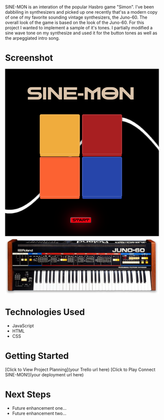 # <SINE-MON>
SINE-MON is an interation of the popular Hasbro game "Simon". 
I've been dabbiling in synthesizers and picked up one recently that'ss a modern copy of one of my favorite sounding vintage synthesizers, the Juno-60. The overall look of the game is based on the look of the Juno-60. For this project I wanted to implement a sample of it's tones. I partially modified a sine wave tone on my synthesize and used it for the button tones as well as the arpeggiated intro song. 

# Screenshot

<img src="Images/Screenshot.png">
<img src="Images/Juno60.jpeg">

# Technologies Used

- JavaScript
- HTML
- CSS

# Getting Started

[Click to View Project Planning](your Trello url here)
[Click to Play Connect SINE-MON!](your deployment url here)

# Next Steps

- Future enhancement one...
- Future enhancement two... 